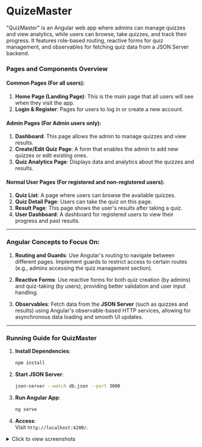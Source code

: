 # QuizeMaster

"QuizMaster" is an Angular web app where admins can manage quizzes and view analytics, while users can browse, take quizzes, and track their progress. It features role-based routing, reactive forms for quiz management, and observables for fetching quiz data from a JSON Server backend.

### **Pages and Components Overview**

#### **Common Pages (For all users):**

1. **Home Page (Landing Page)**: This is the main page that all users will see when they visit the app.
2. **Login & Register**: Pages for users to log in or create a new account.

#### **Admin Pages (For Admin users only):**

1. **Dashboard**: This page allows the admin to manage quizzes and view results.
2. **Create/Edit Quiz Page**: A form that enables the admin to add new quizzes or edit existing ones.
3. **Quiz Analytics Page**: Displays data and analytics about the quizzes and results.

#### **Normal User Pages (For registered and non-registered users):**

1. **Quiz List**: A page where users can browse the available quizzes.
2. **Quiz Detail Page**: Users can take the quiz on this page.
3. **Result Page**: This page shows the user's results after taking a quiz.
4. **User Dashboard**: A dashboard for registered users to view their progress and past results.

---

### **Angular Concepts to Focus On:**

1. **Routing and Guards**: Use Angular's routing to navigate between different pages. Implement guards to restrict access to certain routes (e.g., admins accessing the quiz management section).
2. **Reactive Forms**: Use reactive forms for both quiz creation (by admins) and quiz-taking (by users), providing better validation and user input handling.

3. **Observables**: Fetch data from the **JSON Server** (such as quizzes and results) using Angular's observable-based HTTP services, allowing for asynchronous data loading and smooth UI updates.

---

### **Running Guide for QuizMaster**

1. **Install Dependencies**:

   ```bash
   npm install
   ```

2. **Start JSON Server**:

   ```bash
   json-server --watch db.json --port 3000
   ```

3. **Run Angular App**:

   ```bash
   ng serve
   ```

4. **Access**:  
   Visit `http://localhost:4200/`.

<details> <summary>Click to view screenshots</summary>
![Alt text](/imgs/Home.png)
</details>

<!-- # File structure -->

<!-- quiz-master/
│
├── src/
│ ├── app/
│ │ ├── core/ # Core module for singleton services
│ │ │ ├── guards/ # Route guards
│ │ │ │ └── auth.guard.ts
│ │ │ ├── interceptors/ # HTTP interceptors
│ │ │ │ └── auth.interceptor.ts
│ │ │ ├── services/ # Shared services
│ │ │ │ ├── auth.service.ts # Authentication service
│ │ │ │ ├── api.service.ts # API service
│ │ │ │ └── user.service.ts # User-specific service
│ │ │ └── core.module.ts # Core module declaration
│ │ │
│ │ ├── shared/ # Shared module for reusable components and utilities
│ │ │ ├── components/ # Shared UI components
│ │ │ │ ├── header/ # Header component
│ │ │ │ │ ├── header.component.ts
│ │ │ │ │ ├── header.component.html
│ │ │ │ │ └── header.component.css
│ │ │ │ ├── footer/ # Footer component
│ │ │ │ │ ├── footer.component.ts
│ │ │ │ │ ├── footer.component.html
│ │ │ │ │ └── footer.component.css
│ │ │ ├── directives/ # Custom directives
│ │ │ ├── pipes/ # Custom pipes
│ │ │ └── shared.module.ts # Shared module declaration
│ │ │
│ │ ├── modules/ # Feature modules
│ │ │ ├── admin/ # Admin feature module
│ │ │ │ ├── pages/ # Admin pages
│ │ │ │ │ ├── dashboard/ # Admin dashboard
│ │ │ │ │ │ ├── dashboard.component.ts
│ │ │ │ │ │ ├── dashboard.component.html
│ │ │ │ │ │ └── dashboard.component.css
│ │ │ │ │ ├── quiz-form/ # Add/Edit quiz form
│ │ │ │ │ │ ├── quiz-form.component.ts
│ │ │ │ │ │ ├── quiz-form.component.html
│ │ │ │ │ │ └── quiz-form.component.css
│ │ │ │ │ └── results/ # Results analytics
│ │ │ │ │ ├── results.component.ts
│ │ │ │ │ ├── results.component.html
│ │ │ │ │ └── results.component.css
│ │ │ │ ├── admin-routing.module.ts
│ │ │ │ └── admin.module.ts
│ │ │ │
│ │ │ ├── user/ # User feature module
│ │ │ │ ├── pages/ # User pages
│ │ │ │ │ ├── dashboard/ # User dashboard
│ │ │ │ │ │ ├── dashboard.component.ts
│ │ │ │ │ │ ├── dashboard.component.html
│ │ │ │ │ │ └── dashboard.component.css
│ │ │ │ │ ├── quiz-list/ # Quiz list page
│ │ │ │ │ │ ├── quiz-list.component.ts
│ │ │ │ │ │ ├── quiz-list.component.html
│ │ │ │ │ │ └── quiz-list.component.css
│ │ │ │ │ ├── quiz-detail/ # Quiz attempt page
│ │ │ │ │ │ ├── quiz-detail.component.ts
│ │ │ │ │ │ ├── quiz-detail.component.html
│ │ │ │ │ │ └── quiz-detail.component.css
│ │ │ │ │ └── result/ # Result view page
│ │ │ │ │ ├── result.component.ts
│ │ │ │ │ ├── result.component.html
│ │ │ │ │ └── result.component.css
│ │ │ │ ├── user-routing.module.ts
│ │ │ │ └── user.module.ts
│ │ │
│ │ ├── auth/ # Authentication module
│ │ │ ├── login/ # Login page
│ │ │ │ ├── login.component.ts
│ │ │ │ ├── login.component.html
│ │ │ │ └── login.component.css
│ │ │ ├── register/ # Register page
│ │ │ │ ├── register.component.ts
│ │ │ │ ├── register.component.html
│ │ │ │ └── register.component.css
│ │ │ ├── auth-routing.module.ts
│ │ │ └── auth.module.ts
│ │ │
│ │ ├── app-routing.module.ts # App routing module
│ │ ├── app.component.ts # Root component
│ │ ├── app.component.html
│ │ ├── app.component.css
│ │ └── app.module.ts # Root module
│ │
│ ├── assets/ # Static assets (images, JSON files, etc.)
│ ├── environments/ # Environment-specific configurations
│ │ ├── environment.ts # Development environment
│ │ └── environment.prod.ts # Production environment
│ │
│ ├── index.html # Main HTML file
│ ├── styles.css # Global styles
│ └── main.ts # Main entry point
│
├── angular.json # Angular CLI configuration
├── package.json # Project dependencies
└── README.md # Project documentation -->
